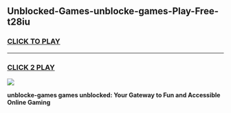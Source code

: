 
## Unblocked-Games-unblocke-games-Play-Free-t28iu
<h3>
<a href="https://premium76.site?title=unblocke-games&ref=20M">CLICK TO PLAY</a></h3>
<hr>

<h3>
<a href="https://premium76.site?title=unblocke-games&ref=20M">CLICK 2 PLAY</a>
  
</h3>

<a href="https://premium76.site?title=unblocke-games&ref=19M"><img src="https://clearcache.store/games.png"></a>


**unblocke-games games unblocked: Your Gateway to Fun and Accessible Online Gaming**
